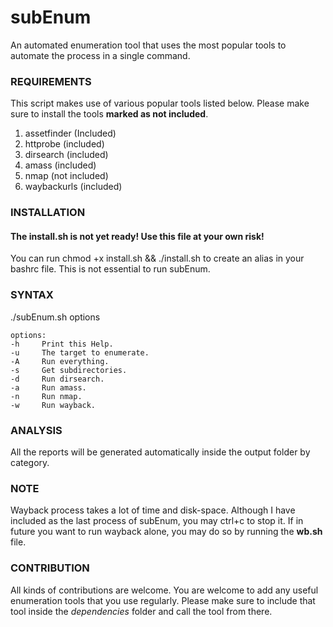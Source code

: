 # subEnum
An automated enumeration tool that uses the most popular tools to automate the process in a single command.

### REQUIREMENTS
This script makes use of various popular tools listed below. Please make sure to install the tools **marked as not included**.
1. assetfinder (Included)
2. httprobe (included)
3. dirsearch (included)
4. amass (included)
5. nmap (not included)
6. waybackurls (included)

### INSTALLATION
#### The install.sh is not yet ready! Use this file at your own risk! 
You can run chmod +x install.sh && ./install.sh to create an alias in your bashrc file. This is not essential to run subEnum.

### SYNTAX
./subEnum.sh options

	options:
	-h     Print this Help.
	-u     The target to enumerate.
	-A     Run everything.
	-s     Get subdirectories.
	-d     Run dirsearch.
	-a     Run amass.
	-n     Run nmap.
	-w     Run wayback.

### ANALYSIS
All the reports will be generated automatically inside the output folder by category.

### NOTE
Wayback process takes a lot of time and disk-space. Although I have included as the last process of subEnum, you may ctrl+c to stop it. If in future you want to run wayback alone, you may do so by running the **wb.sh** file.

### CONTRIBUTION
All kinds of contributions are welcome. You are welcome to add any useful enumeration tools that you use regularly. 
Please make sure to include that tool inside the *dependencies* folder and call the tool from there.
